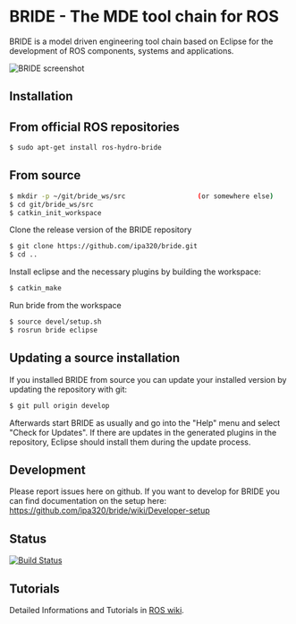 BRIDE - The MDE tool chain for ROS
==================

BRIDE is a model driven engineering tool chain based on Eclipse for the development of ROS components, systems and applications.

![BRIDE screenshot](http://cybernotic.org/bride/img/small_system.png "BRIDE screenshot")


Installation
------------

## From official ROS repositories ##

~~~ sh
$ sudo apt-get install ros-hydro-bride
~~~

## From source ##

~~~ sh
$ mkdir -p ~/git/bride_ws/src                  (or somewhere else)
$ cd git/bride_ws/src
$ catkin_init_workspace
~~~

Clone the release version of the BRIDE repository

~~~ sh
$ git clone https://github.com/ipa320/bride.git
$ cd ..
~~~

Install eclipse and the necessary plugins by building the workspace:

~~~ sh
$ catkin_make
~~~

Run bride from the workspace 

~~~ sh
$ source devel/setup.sh
$ rosrun bride eclipse
~~~


## Updating a source installation ##

If you installed BRIDE from source you can update your installed version by updating the repository with git:

~~~ sh
$ git pull origin develop
~~~

Afterwards start BRIDE as usually and go into the "Help" menu and select "Check for Updates". If there are updates in the generated plugins in the repository, Eclipse should install them during the update process.

Development
------------

Please report issues here on github. If you want to develop for BRIDE you can find documentation on the setup here:
<https://github.com/ipa320/bride/wiki/Developer-setup>
      
Status
------------

[![Build Status](https://travis-ci.org/ipa320/bride.png)](https://travis-ci.org/ipa320/bride)

Tutorials
------------
Detailed Informations and Tutorials in [ROS wiki](http://wiki.ros.org/bride).

